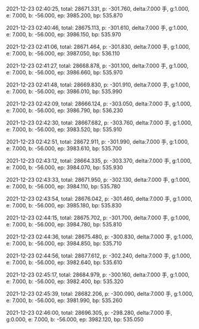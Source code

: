 2021-12-23 02:40:25, total: 28671.331, p: -301.760, delta:7.000 手, g:1.000, e: 7.000, b: -56.000, ep: 3985.200, bp: 535.870

2021-12-23 02:40:46, total: 28675.113, p: -301.610, delta:7.000 手, g:1.000, e: 7.000, b: -56.000, ep: 3986.150, bp: 535.970

2021-12-23 02:41:06, total: 28671.464, p: -301.830, delta:7.000 手, g:1.000, e: 7.000, b: -56.000, ep: 3987.050, bp: 536.110

2021-12-23 02:41:27, total: 28668.878, p: -301.100, delta:7.000 手, g:1.000, e: 7.000, b: -56.000, ep: 3986.660, bp: 535.970

2021-12-23 02:41:48, total: 28669.830, p: -301.910, delta:7.000 手, g:1.000, e: 7.000, b: -56.000, ep: 3986.010, bp: 535.990

2021-12-23 02:42:09, total: 28666.124, p: -303.050, delta:7.000 手, g:1.000, e: 7.000, b: -56.000, ep: 3986.790, bp: 536.230

2021-12-23 02:42:30, total: 28667.682, p: -303.760, delta:7.000 手, g:1.000, e: 7.000, b: -56.000, ep: 3983.520, bp: 535.910

2021-12-23 02:42:51, total: 28672.911, p: -301.990, delta:7.000 手, g:1.000, e: 7.000, b: -56.000, ep: 3983.610, bp: 535.700

2021-12-23 02:43:12, total: 28664.335, p: -303.370, delta:7.000 手, g:1.000, e: 7.000, b: -56.000, ep: 3984.070, bp: 535.930

2021-12-23 02:43:33, total: 28671.950, p: -302.130, delta:7.000 手, g:1.000, e: 7.000, b: -56.000, ep: 3984.110, bp: 535.780

2021-12-23 02:43:54, total: 28676.042, p: -301.460, delta:7.000 手, g:1.000, e: 7.000, b: -56.000, ep: 3985.180, bp: 535.830

2021-12-23 02:44:15, total: 28675.702, p: -301.700, delta:7.000 手, g:1.000, e: 7.000, b: -56.000, ep: 3984.780, bp: 535.810

2021-12-23 02:44:36, total: 28675.480, p: -300.830, delta:7.000 手, g:1.000, e: 7.000, b: -56.000, ep: 3984.850, bp: 535.710

2021-12-23 02:44:56, total: 28677.612, p: -302.240, delta:7.000 手, g:1.000, e: 7.000, b: -56.000, ep: 3982.640, bp: 535.610

2021-12-23 02:45:17, total: 28684.979, p: -300.160, delta:7.000 手, g:1.000, e: 7.000, b: -56.000, ep: 3982.400, bp: 535.320

2021-12-23 02:45:39, total: 28682.206, p: -300.090, delta:7.000 手, g:1.000, e: 7.000, b: -56.000, ep: 3981.990, bp: 535.260

2021-12-23 02:46:00, total: 28696.305, p: -298.280, delta:7.000 手, g:0.000, e: 7.000, b: -56.000, ep: 3982.120, bp: 535.050